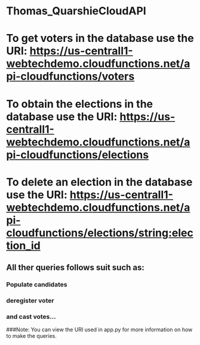 # Thomas_QuarshieCloudAPI

 # To get voters in the database use the URI: https://us-centrall1-webtechdemo.cloudfunctions.net/api-cloudfunctions/voters
 # To obtain the elections in the database use the URI: https://us-centrall1-webtechdemo.cloudfunctions.net/api-cloudfunctions/elections
 # To delete an election in the database use the URI: https://us-centrall1-webtechdemo.cloudfunctions.net/api-cloudfunctions/elections/<string:election_id>

## All ther queries follows suit such as:
### Populate candidates
### deregister voter
### and cast votes...


###Note: You can view the URI used in app.py for more information on how to make the queries.
